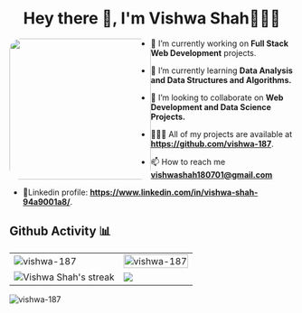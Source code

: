 
<h1 align="center">Hey there 👋, I'm Vishwa Shah👩🏽‍💻</h1>
<p align = "center">
<img align ="center" height= "250" width = "250" style="float:left; border-radius: 20px;" src= "https://cdn.dribbble.com/users/2238041/screenshots/4763918/working.gif">
</p>


<div>
  
- 🔭 I’m currently working on **Full Stack Web Development** projects.

- 🌱 I’m currently learning **Data Analysis and Data Structures and Algorithms.**

- 👯 I’m looking to collaborate on **Web Development and Data Science Projects.**

- 👩🏽‍💻 All of my projects are available at **https://github.com/vishwa-187**.

- 📫 How to reach me **vishwashah180701@gmail.com**

- 🎫Linkedin profile: **https://www.linkedin.com/in/vishwa-shah-94a9001a8/**.
  </div>

<!--
  <p><a href="https://www.linkedin.com/in/vishwa-shah-94a9001a8/" rel="nofollow"><img src="https://camo.githubusercontent.com/162001cc0747178f47ced6e40de0cd16e375beb9b5fbca4ea3d520ecca78cd85/68747470733a2f2f696d672e69636f6e73382e636f6d2f666c75656e742f34382f3030303030302f6c696e6b6564696e2e706e67" data-canonical-src="https://img.icons8.com/fluent/48/000000/linkedin.png" style="max-width:100%;"></a>
 <a href="https://www.hackerrank.com/vss187001" rel="nofollow"><img src="https://github.com/vishwa-187/vishwa-187/blob/main/hackkerank.png " style="max-width:20%;"></a>
  <a href="https://leetcode.com/vishwa-187/" rel="nofollow"><img src="https://github.com/vishwa-187/vishwa-187/blob/main/leetcode.png" style="max-width:100%;"></a>  
 <a href="https://www.codechef.com/users/vishwa_shah18" rel="nofollow"><img src="https://github.com/vishwa-187/vishwa-187/blob/main/codechef.png" style="max-width:100%;"></a> 
</p> -->

<h2> Github Activity  📊</h2>
<table>
  <tbody><tr>
    <td><img align="center" src="https://github-readme-stats.vercel.app/api?username=vishwa-187&theme=radical&show_icons=true&locale=en" style="max-width: 100%;" alt="vishwa-187" /></td>
    <td><img align="center" width=100% margin-top=10px src="https://github-readme-stats.vercel.app/api/top-langs?username=vishwa-187&show_icons=true&locale=en&theme=radical&layout=compact" alt="vishwa-187" /></td>
   </tr> 
   <tr>
      <td><img title="🔥 Get streak stats for your profile at git.io/streak-stats" alt="Vishwa Shah's streak" src="https://github-readme-streak-stats.herokuapp.com/?user=vishwa-187&theme=dark" data-canonical-src="https://github-readme-streak-stats.herokuapp.com/?user=vishwa-187&amp;theme=blackice&amp;hide_border=true&amp;stroke=0000&amp;background=060A0CD0" style="max-width: 100%;"></td>
     <td><img src="[![willianrod's wakatime stats](https://github-readme-stats.vercel.app/api/wakatime?username=vishwa-187)](https://github.com/anuraghazra/github-readme-stats)
" />
  </td>
  </tr>
</tbody></table>



<p align="left"> <img src="https://komarev.com/ghpvc/?username=vishwa-187&label=Profile%20views&color=0e75b6&style=flat" alt="vishwa-187" /> </p>
  
